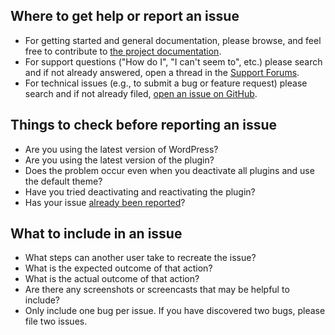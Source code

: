 ## Where to get help or report an issue

* For getting started and general documentation, please browse, and feel free to contribute to [the project documentation](http://ben.balter.com/wordpress-to-jekyll-exporter/).
* For support questions ("How do I", "I can't seem to", etc.) please search and if not already answered, open a thread in the [Support Forums](http://wordpress.org/support/plugin/jekyll-exporter).
* For technical issues (e.g., to submit a bug or feature request) please search and if not already filed, [open an issue on GitHub](https://github.com/benbalter//wordpress-to-jekyll-exporter/issues).

## Things to check before reporting an issue

* Are you using the latest version of WordPress?
* Are you using the latest version of the plugin?
* Does the problem occur even when you deactivate all plugins and use the default theme?
* Have you tried deactivating and reactivating the plugin?
* Has your issue [already been reported](https://github.com/benbalter/wordpress-to-jekyll-exporter/issues)?

## What to include in an issue

* What steps can another user take to recreate the issue?
* What is the expected outcome of that action?
* What is the actual outcome of that action?
* Are there any screenshots or screencasts that may be helpful to include?
* Only include one bug per issue. If you have discovered two bugs, please file two issues.
